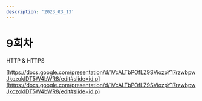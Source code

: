 ```yaml
---
description: '2023_03_13'
---
```


# 9회차

HTTP & HTTPS



[https://docs.google.com/presentation/d/1VcALTbPOfLZ9SViozpY17rzwbpwJkczokIDT5W4bWR8/edit#slide=id.p](https://docs.google.com/presentation/d/1VcALTbPOfLZ9SViozpY17rzwbpwJkczokIDT5W4bWR8/edit#slide=id.p)
